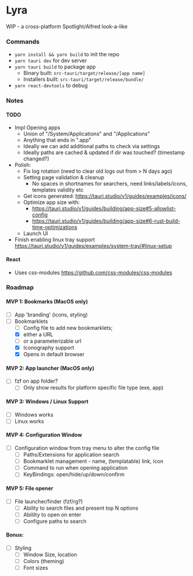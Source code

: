 # Lyra

WIP - a cross-platform Spotlight/Alfred look-a-like

### Commands

- `yarn install && yarn build` to init the repo
- `yarn tauri dev` for dev server
- `yarn tauri build` to package app
  - Binary built: `src-tauri/target/release/[app name]`
  - Installers built: `src-tauri/target/release/bundle/`
- `yarn react-devtools` to debug

### Notes

#### TODO

- Impl Opening apps
  - Union of "/System/Applications" and "/Applications"
  - Anything that ends in ".app"
  - Ideally we can add additional paths to check via settings
  - Ideally paths are cached & updated if dir was touched? (timestamp changed?)
- Polish:
  - Fix log rotation (need to clear old logs out from > N days ago)
  - Setting page validation & cleanup
    - No spaces in shortnames for searchers, need links/labels/icons, templates validity etc
  - Get icons generated: https://tauri.studio/v1/guides/examples/icons/
  - Optimize app size with:
    - https://tauri.studio/v1/guides/building/app-size#5-allowlist-config
    - https://tauri.studio/v1/guides/building/app-size#6-rust-build-time-optimizations
  - Launch UI
- Finish enabling linux tray support https://tauri.studio/v1/guides/examples/system-tray/#linux-setup

#### React

- Uses css-modules https://github.com/css-modules/css-modules

### Roadmap

#### MVP 1: Bookmarks (MacOS only)

- [ ] App 'branding' (icons, styling)
- [ ] Bookmarklets
  - [ ] Config file to add new bookmarklets; 
  -  [x] either a URL 
  -  [ ] or a parameterizable url
  - [x] Iconography support
  - [x] Opens in default browser

#### MVP 2: App launcher (MacOS only)

- [ ] fzf on app folder?
  - [ ] Only show results for platform specific file type (exe, app)

#### MVP 3: Windows / Linux Support

- [ ] Windows works
- [ ] Linux works

#### MVP 4: Configuration Window

- [ ] Configuration window from tray menu to alter the config file
  - [ ] Paths/Extensions for application search
  - [ ] Bookmarklet management - name, (templatable) link, icon
  - [ ] Command to run when opening application
  - [ ] KeyBindings: open/hide/up/down/confirm

#### MVP 5: File opener

- [ ] File launcher/finder (fzf/rg?)
  - [ ] Ability to search files and present top N options
  - [ ] Abililty to open on enter
  - [ ] Configure paths to search

#### Bonus:

- [ ] Styling
  - [ ] Window Size, location
  - [ ] Colors (theming)
  - [ ] Font sizes
